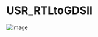 # USR_RTLtoGDSII

![image](https://github.com/user-attachments/assets/44918133-2784-4cfe-90f0-ca5cd3e16552)
